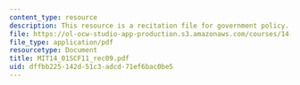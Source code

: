 ```yaml
---
content_type: resource
description: This resource is a recitation file for government policy.
file: https://ol-ocw-studio-app-production.s3.amazonaws.com/courses/14-01sc-principles-of-microeconomics-fall-2011/dffbb225142d51c3adcd71ef6bac0be5_MIT14_01SCF11_rec09.pdf
file_type: application/pdf
resourcetype: Document
title: MIT14_01SCF11_rec09.pdf
uid: dffbb225-142d-51c3-adcd-71ef6bac0be5
---
```

